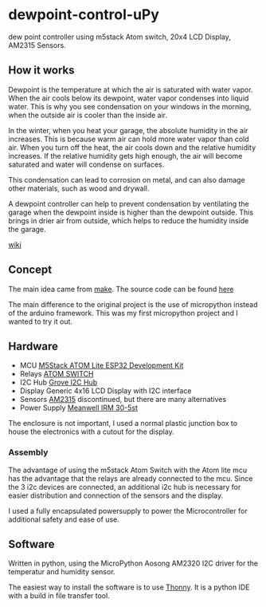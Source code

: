 # dewpoint-control-uPy
dew point controller using m5stack Atom switch, 20x4 LCD Display, AM2315 Sensors.

## How it works
Dewpoint is the temperature at which the air is saturated with water vapor. When the air cools below its dewpoint, water vapor condenses into liquid water. This is why you see condensation on your windows in the morning, when the outside air is cooler than the inside air.

In the winter, when you heat your garage, the absolute humidity in the air increases. This is because warm air can hold more water vapor than cold air. When you turn off the heat, the air cools down and the relative humidity increases. If the relative humidity gets high enough, the air will become saturated and water will condense on surfaces.

This condensation can lead to corrosion on metal, and can also damage other materials, such as wood and drywall.

A dewpoint controller can help to prevent condensation by ventilating the garage when the dewpoint inside is higher than the dewpoint outside. This brings in drier air from outside, which helps to reduce the humidity inside the garage.

[wiki](https://en.wikipedia.org/wiki/Dew_point)

## Concept
The main idea came from [make](https://www.heise.de/select/make/2022/1/2135511212557842576). The source code can be found [here](https://github.com/MakeMagazinDE/Taupunktluefter)

The main difference to the original project is the use of micropython instead of the arduino framework. This was my first micropython project and I wanted to try it out.

## Hardware
- MCU [M5Stack ATOM Lite ESP32 Development Kit](https://shop.m5stack.com/products/atom-lite-esp32-development-kit)
- Relays [ATOM SWITCH](https://shop.m5stack.com/products/atom-hub-switch-kit) 
- I2C Hub [Grove I2C Hub](https://wiki.seeedstudio.com/Grove-8-Channel-I2C-Multiplexer-I2C-Hub-TCA9548A/)
- Display Generic 4x16 LCD Display with I2C interface
- Sensors [AM2315](https://www.adafruit.com/product/1293) discontinued, but there are many alternatives
- Power Supply [Meanwell IRM 30-5st](https://www.meanwell-web.com/en-gb/ac-dc-single-output-encapsulated-power-supply-irm--30--5st)

The enclosure is not important, I used a normal plastic junction box to house the electronics with a cutout for the display. 

### Assembly
The advantage of using the m5stack Atom Switch with the Atom lite mcu has the advantage that the relays are already connected to the mcu. 
Since the 3 i2c devices are connected, an additional i2c hub is necessary for easier distribution and connection of the sensors and the display.

I used a fully encapsulated powersupply to power the Microcontroller for additional safety and ease of use. 

## Software
Written in python, using the MicroPython Aosong AM2320 I2C driver for the temperatur and humidity sensor.

The easiest way to install the software is to use [Thonny](https://thonny.org/). It is a python IDE with a build in file transfer tool.

